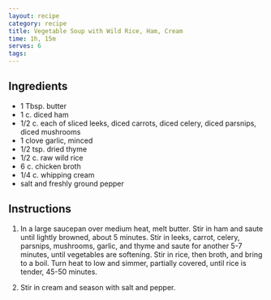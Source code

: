 ```yaml
---
layout: recipe
category: recipe
title: Vegetable Soup with Wild Rice, Ham, Cream
time: 1h, 15m
serves: 6
tags: 
---
```


## Ingredients

- 1 Tbsp. butter
- 1 c. diced ham
- 1/2 c. each of sliced leeks, diced carrots, diced celery, diced parsnips, diced mushrooms
- 1 clove garlic, minced
- 1/2 tsp. dried thyme
- 1/2 c. raw wild rice
- 6 c. chicken broth
- 1/4 c. whipping cream
- salt and freshly ground pepper

## Instructions

1. In a large saucepan over medium heat, melt butter.  Stir in ham and saute until lightly browned, about 5 minutes.  Stir in leeks, carrot, celery, parsnips, mushrooms, garlic, and thyme and saute for another 5-7 minutes, until vegetables are softening.  Stir in rice, then broth, and bring to a boil.  Turn heat to low and simmer, partially covered, until rice is tender, 45-50 minutes.

2. Stir in cream and season with salt and pepper.
